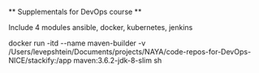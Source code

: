 ** Supplementals for DevOps course **

Include 4 modules ansible, docker, kubernetes, jenkins

docker run -itd --name maven-builder -v /Users/levepshtein/Documents/projects/NAYA/code-repos-for-DevOps-NICE/stackify:/app maven:3.6.2-jdk-8-slim sh